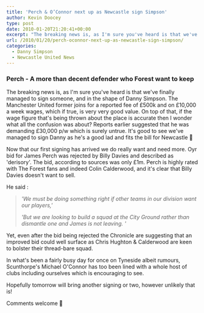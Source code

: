 ```yaml
---
title: 'Perch & O’Connor next up as Newcastle sign Simpson'
author: Kevin Doocey
type: post
date: 2010-01-20T21:20:41+00:00
excerpt: "The breaking news is, as I'm sure you've heard is that we've finally managed.."
url: /2010/01/20/perch-oconnor-next-up-as-newcastle-sign-simpson/
categories:
  - Danny Simpson
  - Newcastle United News
---
```


### Perch - A more than decent defender who Forest want to keep

The breaking news is, as I'm sure you've heard is that we've finally managed to sign someone, and in the shape of Danny Simpson. The Manchester United former joins for a reported fee of £500k and on £10,000 a week wages, which if true, is very very good value. On top of that, if the wage figure that's being thrown about the place is accurate then I wonder what all the  confusion was about? Reports earlier suggested that he was demanding £30,000 p/w which is surely untrue. It's good to see we've managed to sign Danny as he's a good lad and fits the bill for Newcastle 🙂

Now that our first signing has arrived we do really want and need more. Oyr bid for James Perch was rejected by Billy Davies and described as 'derisory'. The bid, according to sources was only £1m. Perch is highly rated with The Forest fans and indeed Colin Calderwood, and it's clear that Billy Davies doesn't want to sell.

He said :

> _'We must be doing something right if other teams in our division want our players,'_
>
> _'But we are looking to build a squad at the City Ground rather than dismantle one and James is not leaving. '_

Yet, even after the bid being rejected the Chronicle are suggesting that an improved bid could well surface as Chris Hughton & Calderwood are keen to bolster their thread-bare squad.

In what's been a fairly busy day for once on Tyneside albeit rumours, Scunthorpe's Michael O'Connor has too been lined with a whole host of clubs including ourselves which is encouraging to see.

Hopefully tomorrow will bring another signing or two, however unlikely that is!

Comments welcome 🙂
